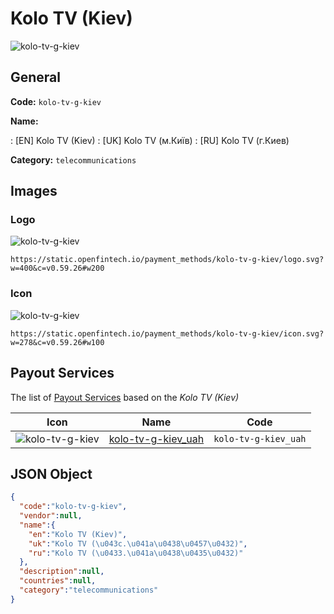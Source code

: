 
# Kolo TV (Kiev) 
![kolo-tv-g-kiev](https://static.openfintech.io/payment_methods/kolo-tv-g-kiev/logo.svg?w=400&c=v0.59.26#w200)  

## General 
**Code:** `kolo-tv-g-kiev` 
 
**Name:** 
 
:	[EN] Kolo TV (Kiev) 
:	[UK] Kolo TV (м.Київ) 
:	[RU] Kolo TV (г.Киев) 
 
**Category:** `telecommunications` 
 

## Images 

### Logo 
![kolo-tv-g-kiev](https://static.openfintech.io/payment_methods/kolo-tv-g-kiev/logo.svg?w=400&c=v0.59.26#w200)  

```
https://static.openfintech.io/payment_methods/kolo-tv-g-kiev/logo.svg?w=400&c=v0.59.26#w200
```  

### Icon 
![kolo-tv-g-kiev](https://static.openfintech.io/payment_methods/kolo-tv-g-kiev/icon.svg?w=278&c=v0.59.26#w100)  

```
https://static.openfintech.io/payment_methods/kolo-tv-g-kiev/icon.svg?w=278&c=v0.59.26#w100
```  

## Payout Services 
 
The list of [Payout Services](/payout-services/) based on the _Kolo TV (Kiev)_ 

|Icon|Name|Code| 
|:---:|:---:|:---:| 
|![kolo-tv-g-kiev](https://static.openfintech.io/payout_methods/kolo-tv-g-kiev/icon.svg?w=278&c=v0.59.26#w40) |[kolo-tv-g-kiev_uah](/payout-services/kolo-tv-g-kiev_uah/)|`kolo-tv-g-kiev_uah`| 
 

## JSON Object 

```json
{
  "code":"kolo-tv-g-kiev",
  "vendor":null,
  "name":{
    "en":"Kolo TV (Kiev)",
    "uk":"Kolo TV (\u043c.\u041a\u0438\u0457\u0432)",
    "ru":"Kolo TV (\u0433.\u041a\u0438\u0435\u0432)"
  },
  "description":null,
  "countries":null,
  "category":"telecommunications"
}
```  
